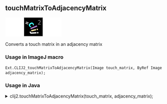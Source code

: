 ## touchMatrixToAdjacencyMatrix
<img src="images/mini_empty_logo.png"/><img src="images/mini_clij2_logo.png"/><img src="images/mini_empty_logo.png"/>

Converts a touch matrix in an adjacency matrix

### Usage in ImageJ macro
```
Ext.CLIJ2_touchMatrixToAdjacencyMatrix(Image touch_matrix, ByRef Image adjacency_matrix);
```


### Usage in Java


<details>

<summary>
clij2.touchMatrixToAdjacencyMatrix(touch_matrix, adjacency_matrix);
</summary>
```
// init CLIJ and GPU
import net.haesleinhuepf.clij2.CLIJ2;
import net.haesleinhuepf.clij.clearcl.ClearCLBuffer;
CLIJ2 clij2 = CLIJ2.getInstance();

// get input parameters
ClearCLBuffer touch_matrix = clij2.push(touch_matrixImagePlus);
ClearCLBuffer adjacency_matrix = clij2.push(adjacency_matrixImagePlus);
```

```
// Execute operation on GPU
clij2.touchMatrixToAdjacencyMatrix(touch_matrix, adjacency_matrix);
```

```
//show result

// cleanup memory on GPU
clij2.release(touch_matrix);
clij2.release(adjacency_matrix);
```


</details>



### Usage in Matlab


<details>

<summary>
clij2.touchMatrixToAdjacencyMatrix(touch_matrix, adjacency_matrix);
</summary>
```
% init CLIJ and GPU
clij2 = init_clatlab();

% get input parameters
touch_matrix = clij2.pushMat(touch_matrix_matrix);
adjacency_matrix = clij2.pushMat(adjacency_matrix_matrix);
```

```
% Execute operation on GPU
clij2.touchMatrixToAdjacencyMatrix(touch_matrix, adjacency_matrix);
```

```
% show result

% cleanup memory on GPU
clij2.release(touch_matrix);
clij2.release(adjacency_matrix);
```


</details>



### Usage in Icy


details>

<summary>
clij2.touchMatrixToAdjacencyMatrix(touch_matrix, adjacency_matrix);
</summary>
```
// init CLIJ and GPU
importClass(net.haesleinhuepf.clicy.CLICY);
importClass(Packages.icy.main.Icy);

clij2 = CLICY.getInstance();

// get input parameters
touch_matrix_sequence = getSequence();touch_matrix = clij2.pushSequence(touch_matrix_sequence);
adjacency_matrix_sequence = getSequence();adjacency_matrix = clij2.pushSequence(adjacency_matrix_sequence);
```

```
// Execute operation on GPU
clij2.touchMatrixToAdjacencyMatrix(touch_matrix, adjacency_matrix);
```

```
// show result

// cleanup memory on GPU
clij2.release(touch_matrix);
clij2.release(adjacency_matrix);
```


</details>



[Back to CLIJ2 reference](https://clij.github.io/clij2-docs/reference)
[Back to CLIJ2 documentation](https://clij.github.io/clij2-docs)

[Imprint](https://clij.github.io/imprint)

